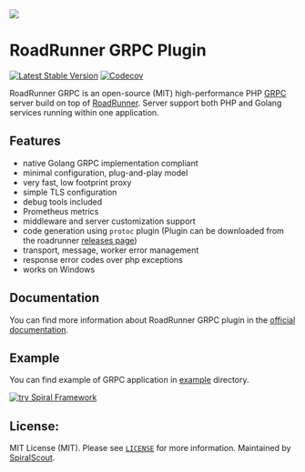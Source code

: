 <a href="https://roadrunner.dev" target="_blank">
  <picture>
    <source media="(prefers-color-scheme: dark)" srcset="https://github.com/roadrunner-server/.github/assets/8040338/e6bde856-4ec6-4a52-bd5b-bfe78736c1ff">
    <img align="center" src="https://github.com/roadrunner-server/.github/assets/8040338/040fb694-1dd3-4865-9d29-8e0748c2c8b8">
  </picture>
</a>

# RoadRunner GRPC Plugin

[![Latest Stable Version](https://poser.pugx.org/spiral/roadrunner-grpc/version)](https://packagist.org/packages/spiral/roadrunner-grpc)
[![Codecov](https://codecov.io/gh/roadrunner-php/grpc/branch/3.x/graph/badge.svg)](https://codecov.io/gh/roadrunner-php/grpc/)

RoadRunner GRPC is an open-source (MIT) high-performance PHP [GRPC](https://grpc.io/) server build on top
of [RoadRunner](https://github.com/roadrunner-server/roadrunner). Server support both PHP and Golang services running within one
application.

## Features

- native Golang GRPC implementation compliant
- minimal configuration, plug-and-play model
- very fast, low footprint proxy
- simple TLS configuration
- debug tools included
- Prometheus metrics
- middleware and server customization support
- code generation using `protoc` plugin (Plugin can be downloaded from the
  roadrunner [releases page](https://github.com/roadrunner-server/roadrunner/releases))
- transport, message, worker error management
- response error codes over php exceptions
- works on Windows

## Documentation

You can find more information about RoadRunner GRPC plugin in the [official documentation](https://docs.roadrunner.dev/plugins/grpc).

## Example

You can find example of GRPC application in [example](./example/echo) directory.

<a href="https://spiral.dev/">
<img src="https://user-images.githubusercontent.com/773481/220979012-e67b74b5-3db1-41b7-bdb0-8a042587dedc.jpg" alt="try Spiral Framework" />
</a>

License:
--------
MIT License (MIT). Please see [`LICENSE`](./LICENSE) for more information. Maintained
by [SpiralScout](https://spiralscout.com).
